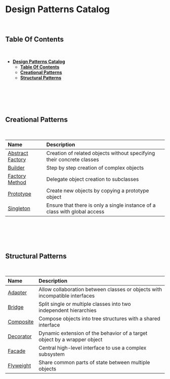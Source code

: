 # **Design Patterns Catalog**
<br>

## **Table Of Contents**
<br>

- [**Design Patterns Catalog**](#design-patterns-catalog)
  - [**Table Of Contents**](#table-of-contents)
  - [**Creational Patterns**](#creational-patterns)
  - [**Structural Patterns**](#structural-patterns)

<br>
<br>
<br>
<br>

## **Creational Patterns**
<br>

|Name                                                         |Description |
|:------------------------------------------------------------|:-----------|
|[Abstract Factory](./CreationalPatterns/abstract_factory.md) |Creation of related objects without specifying their concrete classes |
|[Builder](./CreationalPatterns/builder.md)                   |Step by step creation of complex objects |
|[Factory Method](./CreationalPatterns/factory_method.md)     |Delegate object creation to subclasses |
|[Prototype](./CreationalPatterns/prototype.md)               |Create new objects by copying a prototype object |
|[Singleton](./CreationalPatterns/singleton.md) |Ensure that there is only a single instance of a class with global access

<br>
<br>
<br>
<br>

## **Structural Patterns**
<br>

|Name                                        |Description |
|:-------------------------------------------|:-----------|
|[Adapter](./StructuralPatterns/adapter.md)  | Allow collaboration between classes or objects with incompatible interfaces |
|[Bridge](./StructuralPatterns/bridge.md) |Split single or multiple classes into two independent hierarchies |
|[Composite](./StructuralPatterns/composite.md) |Compose objects into tree structures with a shared interface |
|[Decorator](./StructuralPatterns/decorator.md) | Dynamic extension of the behavior of a target object by a wrapper object |
|[Facade](./StructuralPatterns/facade.md) | Central high-level interface to use a complex subsystem |
|[Flyweight](./StructuralPatterns/flyweight.md) |Share common parts of state between multiple objects |